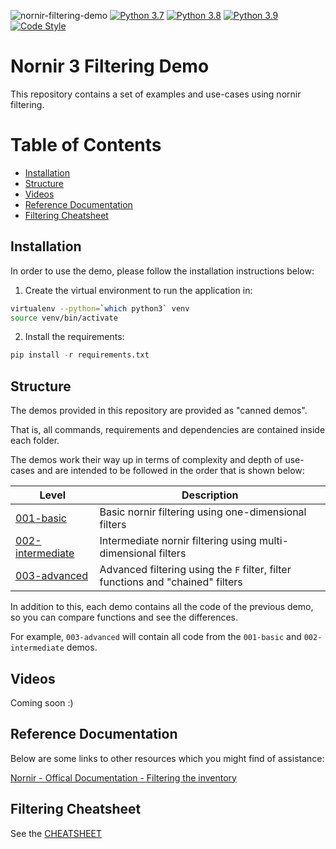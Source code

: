 ![nornir-filtering-demo](https://github.com/writememe/nornir-filtering-demo/workflows/nornir-filtering-demo/badge.svg)
[![Python 3.7](https://img.shields.io/badge/python-3.7-blue.svg)](https://www.python.org/downloads/release/python-370/)
[![Python 3.8](https://img.shields.io/badge/python-3.8-blue.svg)](https://www.python.org/downloads/release/python-380/)
[![Python 3.9](https://img.shields.io/badge/python-3.9-blue.svg)](https://www.python.org/downloads/release/python-390/)
[![Code Style](https://img.shields.io/badge/code%20style-black-000000.svg)](https://github.com/ambv/black)

# Nornir 3 Filtering Demo

This repository contains a set of examples and use-cases using nornir filtering.

# Table of Contents

- [Installation](#installation)
- [Structure](#structure)
- [Videos](#videos)
- [Reference Documentation](#reference-documentation)
- [Filtering Cheatsheet](#filtering-cheatsheet)


## Installation

In order to use the demo, please follow the installation instructions below:

1. Create the virtual environment to run the application in:

```bash
virtualenv --python=`which python3` venv
source venv/bin/activate
```

2. Install the requirements:

```python
pip install -r requirements.txt
```

## Structure

The demos provided in this repository are provided as "canned demos". 

That is, all commands, requirements and dependencies are contained inside each folder.

The demos work their way up in terms of complexity and depth of use-cases and are intended to be followed in the order that is shown below:

| Level | Description |
| ---------- | ------------ | 
|[001-basic](demos/001-basic/README.md)| Basic nornir filtering using one-dimensional filters|
|[002-intermediate](demos/002-intermediate/README.md)| Intermediate nornir filtering using multi-dimensional filters |
|[003-advanced](demos/003-advanced/README.md)| Advanced filtering using the `F` filter, filter functions and "chained" filters|

In addition to this, each demo contains all the code of the previous demo, so you can compare functions and see the differences.

For example, `003-advanced` will contain all code from the `001-basic` and `002-intermediate` demos.

## Videos

Coming soon :)

## Reference Documentation

Below are some links to other resources which you might find of assistance:

[Nornir - Offical Documentation - Filtering the inventory](https://nornir.readthedocs.io/en/latest/tutorial/inventory.html#Filtering-the-inventory)


## Filtering Cheatsheet

See the [CHEATSHEET](CHEATSHEET.md)